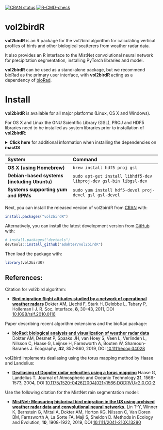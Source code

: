 
<!-- README.md is generated from README.Rmd. Please edit that file -->

<!-- badges: start -->

[![CRAN
status](https://www.r-pkg.org/badges/version/vol2birdR)](https://cran.r-project.org/package=vol2birdR)
[![R-CMD-check](https://github.com/adokter/vol2birdR/workflows/R-CMD-check/badge.svg)](https://github.com/adokter/vol2birdR/actions)
<!-- badges: end -->

# vol2birdR

**vol2birdR** is an R package for the vol2bird algorithm for calculating
vertical profiles of birds and other biological scatterers from weather
radar data.

It also provides an R interface to the MistNet convolutional neural
network for precipitation segmentation, installing PyTorch libraries and
model.

**vol2birdR** can be used as a stand-alone package, but we recommend
[bioRad](https://adriaandokter.com/bioRad/) as the primary user
interface, with **vol2birdR** acting as a dependency of
[bioRad](https://adriaandokter.com/bioRad/).

# Install

**vol2birdR** is available for all major platforms (Linux, OS X and
Windows).

For OS X and Linux the GNU Scientific Library (GSL), PROJ and HDF5
libraries need to be installed as system libraries prior to installation
of **vol2birdR**:

<details>

<summary><b>Click here</b> for additional information when installing the dependencies on <b>macOS</b></summary>

Since the installation process requires the [Homebrew](https://brew.sh/) package manager you will have to install it. Open a terminal and issue the following command:

``` 
/bin/bash -c "$(curl -fsSL https://raw.githubusercontent.com/Homebrew/install/HEAD/install.sh)"
```

When the installation has completed it will print out some additional information that is essential to follow.

    ==> Next steps:
    - Run these two commands in your terminal to add Homebrew to your PATH:
        echo 'eval "$(/opt/homebrew/bin/brew shellenv)"' >> /Users/<your username>/.zprofile
        eval "$(/opt/homebrew/bin/brew shellenv)"
    - Run brew help to get started
    - Further documentation:
        https://docs.brew.sh

You need to ensure that you follow the above two commands. The first one will add the necessary environment variables to your user

``` 
echo 'eval "$(/opt/homebrew/bin/brew shellenv)"' >> /Users/<your username>/.zprofile
```

The second command will ensure that you get the necessary environment variables into the terminal where you ran the installation process of Homebrew.

``` 
eval "$(/opt/homebrew/bin/brew shellenv)"
```

</details>

| System                                      | Command                                                           |
| :------------------------------------------ | :---------------------------------------------------------------- |
| **OS X (using Homebrew)**                   | `brew install hdf5 proj gsl`                                      |
| **Debian-based systems (including Ubuntu)** | `sudo apt-get install libhdf5-dev libproj-dev gsl-bin libgsl-dev` |
| **Systems supporting yum and RPMs**         | `sudo yum install hdf5-devel proj-devel gsl gsl-devel`            |

Next, you can install the released version of vol2birdR from
[CRAN](https://CRAN.R-project.org) with:

``` r
install.packages("vol2birdR")
```

Alternatively, you can install the latest development version from
[GitHub](https://github.com/adokter/bioRad) with:

``` r
# install.packages("devtools")
devtools::install_github("adokter/vol2birdR")
```

Then load the package with:

``` r
library(vol2birdR)
```

## References:

Citation for vol2bird algorithm:

  - [**Bird migration flight altitudes studied by a network of
    operational weather
    radars**](https://doi.org/10.1098/rsif.2010.0116) Dokter AM, Liechti
    F, Stark H, Delobbe L, Tabary P, Holleman I J. R. Soc. Interface,
    **8**, 30–43, 2011, DOI
    [10.1098/rsif.2010.0116](https://doi.org/10.1098/rsif.2010.0116)

Paper describing recent algorithm extensions and the bioRad package:

  - [**bioRad: biological analysis and visualization of weather radar
    data**](https://doi.org/10.1111/ecog.04028) Dokter AM, Desmet P,
    Spaaks JH, van Hoey S, Veen L, Verlinden L, Nilsson C, Haase G,
    Leijnse H, Farnsworth A, Bouten W, Shamoun-Baranes J. Ecography,
    **42**, 852-860, 2019, DOI
    [10.1111/ecog.04028](https://doi.org/10.1111/ecog.04028)

vol2bird implements dealiasing using the torus mapping method by Haase
and Landelius:

  - [**Dealiasing of Doppler radar velocities using a torus
    mapping**](https://doi.org/10.1175/1520-0426\(2004\)021%3C1566:DODRVU%3E2.0.CO;2)
    Haase G, Landelius T. Journal of Atmospheric and Oceanic Technology
    **21**, 1566-1573, 2004, DOI
    [10.1175/1520-0426(2004)021\<1566:DODRVU\>2.0.CO;2](https://doi.org/10.1175/1520-0426\(2004\)021%3C1566:DODRVU%3E2.0.CO;2)

Use the following citation for the MistNet rain segmentation model:

  - [**MistNet: Measuring historical bird migration in the US using
    archived weather radar data and convolutional neural
    networks.**](https://doi.org/10.1111/2041-210X.13280) Lin T-Y,
    Winner K, Bernstein G, Mittal A, Dokter AM, Horton KG, Nilsson C,
    Van Doren BM, Farnsworth A, La Sorte FA, Maji S, Sheldon D. Methods
    in Ecology and Evolution, **10**, 1908-1922, 2019, DOI
    [10.1111/2041-210X.13280](https://doi.org/10.1111/2041-210X.13280)
